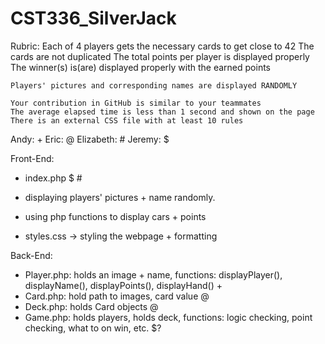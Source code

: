 # CST336_SilverJack

Rubric:
    Each of 4 players gets the necessary cards to get close to 42
    The cards are not duplicated
    The total points per player is displayed properly
    The winner(s) is(are) displayed properly with the earned points
    
    Players' pictures and corresponding names are displayed RANDOMLY
    
    Your contribution in GitHub is similar to your teammates
    The average elapsed time is less than 1 second and shown on the page
    There is an external CSS file with at least 10 rules
    
Andy: +
Eric: @
Elizabeth: #
Jeremy: $

Front-End:
- index.php $ #
-   displaying players' pictures + name randomly.
-   using php functions to display cars + points

- styles.css -> styling the webpage + formatting


Back-End:
- Player.php: holds an image + name, functions: displayPlayer(), displayName(), displayPoints(), displayHand() +
- Card.php: hold path to images, card value @
- Deck.php: holds Card objects @
- Game.php: holds players, holds deck, functions: logic checking, point checking, what to on win, etc. $?